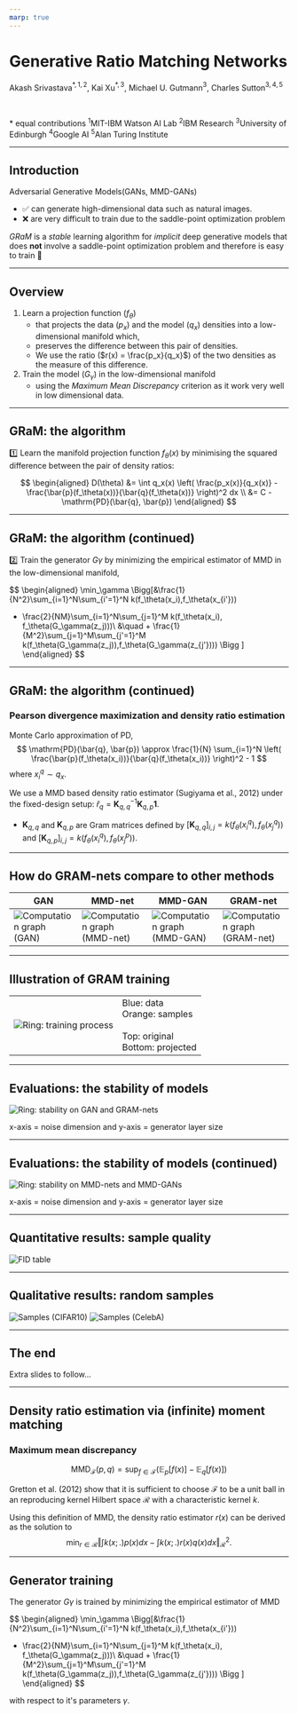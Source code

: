 ```yaml
---
marp: true
---
```


# **G**enerative **Ra**tio **M**atching Networks

Akash Srivastava$^{\ast,1,2}$, Kai Xu$^{\ast,3}$, Michael U. Gutmann$^{3}$, Charles Sutton$^{3,4,5}$

<br>

$\ast$ equal contributions
$^1$MIT-IBM Watson AI Lab $^2$IBM Research $^3$University of Edinburgh $^4$Google AI
$^5$Alan Turing Institute

---

## Introduction

Adversarial Generative Models(GANs, MMD-GANs)

- :white_check_mark: can generate high-dimensional data such as natural images. 
- :x: are very difficult to train due to the saddle-point optimization problem

*GRaM* is a *stable* learning algorithm for *implicit* deep generative models that does **not** involve a saddle-point optimization problem and therefore is easy to train :tada:

---

## Overview

1. Learn a projection function ($f_\theta$)
   - that projects the data ($p_x$) and the model ($q_x$) densities into a low-dimensional manifold which,
   - preserves the difference between this pair of densities.
   - We use the ratio ($r(x) = \frac{p_x}{q_x}$) of the two densities as the measure of this difference.
2. Train the model ($G_\gamma$) in the low-dimensional manifold
   - using the *Maximum Mean Discrepancy* criterion as it work very well in low dimensional data.

---

## GRaM: the algorithm

:one: Learn the manifold projection function $f_\theta(x)$ by minimising the squared difference between the pair of density ratios:

$$
\begin{aligned}
D(\theta)
&= \int q_x(x) \left( \frac{p_x(x)}{q_x(x)} - \frac{\bar{p}(f_\theta(x))}{\bar{q}(f_\theta(x))} \right)^2 dx \\
&= C - \mathrm{PD}(\bar{q}, \bar{p})
\end{aligned}
$$

<!-- We can *minimize* the squared difference by *maximizing* Pearson Divergence in the low dimensional space :heart: -->

---

## GRaM: the algorithm (continued)

:two: Train the generator $G\gamma$ by minimizing the empirical estimator of MMD in the low-dimensional manifold,

$$
\begin{aligned}
\min_\gamma \Bigg[&\frac{1}{N^2}\sum_{i=1}^N\sum_{i'=1}^N k(f_\theta(x_i),f_\theta(x_{i'})) 
- \frac{2}{NM}\sum_{i=1}^N\sum_{j=1}^M  k(f_\theta(x_i), f_\theta(G_\gamma(z_j)))\\
&\quad + \frac{1}{M^2}\sum_{j=1}^M\sum_{j'=1}^M k(f_\theta(G_\gamma(z_j)),f_\theta(G_\gamma(z_{j'}))) \Bigg ]
\end{aligned}
$$

---

## GRaM: the algorithm (continued)

### Pearson divergence maximization and density ratio estimation

Monte Carlo approximation of PD,
$$
\mathrm{PD}(\bar{q}, \bar{p}) \approx \frac{1}{N} \sum_{i=1}^N \left( \frac{\bar{p}(f_\theta(x_i))}{\bar{q}(f_\theta(x_i))} \right)^2 - 1
$$
where $x^q_i \sim q_x$.

<!-- For this to work, we need an estimator of the density ratio. -->
<!-- - We only need density ratios $\frac{\bar{p}(f_\theta(x))}{\bar{q}(f_\theta(x))}$ for a set of samples from $q$ during MC. -->
We use a MMD based density ratio estimator (Sugiyama et al., 2012) under the fixed-design setup: $\hat{r}_q = \mathbf{K}^{-1}_{q,q} \mathbf{K}_{q,p}\mathbf{1}$.
- $\mathbf{K}_{q,q}$ and $\mathbf{K}_{q,p}$ are Gram matrices defined by $[\mathbf{K}_{q,q}]_{i,j} = k(f_\theta(x^q_i),f_\theta(x^q_j))$ and $[\mathbf{K}_{q,p}]_{i,j} = k(f_\theta(x^q_i),f_\theta(x^p_j)).$
<!-- - Train the generator via the MMD loss -->
<!-- - Shared Gram matrix between density ratio estimation and generator training
- Simultaneous training of the transform function and the generator -->

---

## How do GRAM-nets compare to other methods

| GAN | MMD-net | MMD-GAN | GRAM-net |
| - | - | - | - |
| ![Computation graph (GAN)](comp_graph-gan.png) | ![Computation graph (MMD-net)](comp_graph-mmdnet.png) | ![Computation graph (MMD-GAN)](comp_graph-mmdgan.png) | ![Computation graph (GRAM-net)](comp_graph-gramnet.png) |

---

## Illustration of GRAM training

| | |
| - | - |
| ![Ring: training process](ring_process.png) | Blue: data<br> Orange: samples<br><br> Top: original<br> Bottom: projected|

---

## Evaluations: the stability of models

![Ring: stability on GAN and GRAM-nets](stability_gan_gramnet.png)

x-axis = noise dimension and y-axis = generator layer size

---

## Evaluations: the stability of models (continued)

![Ring: stability on MMD-nets and MMD-GANs](stability_mmdnet_mmdgan.png)

x-axis = noise dimension and y-axis = generator layer size

---

## Quantitative results: sample quality

![FID table](table_image.png)

---

## Qualitative results: random samples

![Samples (CIFAR10)](cifar10.png) ![Samples (CelebA)](celeba.png)

---

## The end

Extra slides to follow...

---

## Density ratio estimation via (infinite) moment matching

### Maximum mean discrepancy

$$
\textrm{MMD}_{\mathcal{F}}(p,q) = \sup_{f\in\mathcal{F}} \left(\mathbb{E}_p \lbrack f(x) \rbrack - \mathbb{E}_q \lbrack f(x) \rbrack \right)
$$

Gretton et al. (2012) show that it is sufficient to choose $\mathcal{F}$ to be a unit ball in an reproducing kernel Hilbert space $\mathcal{R}$ with a characteristic kernel $k$.

<!-- $$
\hat{\textmd{MMD}}^2_\mathcal{R}(p,q) =
\frac{1}{N^2}\sum_{i=1}^N\sum_{i'=1}^N k(x_i,x_{i'}) 
- \frac{2}{NM}\sum_{i=1}^N\sum_{j=1}^M  k(x_i, y_j)
 + \frac{1}{M^2}\sum_{j=1}^M\sum_{j'=1}^M k(y_j,y_{j'})
$$ -->
Using this definition of MMD, the density ratio estimator $r(x)$ can be derived as the solution to
$$
\min_{r\in\mathcal{R}} \bigg \Vert \int k(x; .)p(x) dx - \int k(x; .)r(x)q(x) dx \bigg \Vert_{\mathcal{R}}^2.
$$

---

## Generator training

The generator $G\gamma$ is trained by minimizing the empirical estimator of MMD

$$
\begin{aligned}
\min_\gamma \Bigg[&\frac{1}{N^2}\sum_{i=1}^N\sum_{i'=1}^N k(f_\theta(x_i),f_\theta(x_{i'})) 
- \frac{2}{NM}\sum_{i=1}^N\sum_{j=1}^M  k(f_\theta(x_i), f_\theta(G_\gamma(z_j)))\\
&\quad + \frac{1}{M^2}\sum_{j=1}^M\sum_{j'=1}^M k(f_\theta(G_\gamma(z_j)),f_\theta(G_\gamma(z_{j'}))) \Bigg ]
\end{aligned}
$$

with respect to it's parameters $\gamma$.
